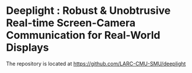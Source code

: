 # Deeplight : Robust & Unobtrusive Real-time Screen-Camera Communication for Real-World Displays</h3>

The repository is located at https://github.com/LARC-CMU-SMU/deeplight
